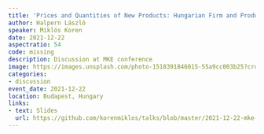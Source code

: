 ```yaml
---
title: 'Prices and Quantities of New Products: Hungarian Firm and Product Level Data'
author: Halpern László
speaker: Miklós Koren
date: 2021-12-22
aspectratio: 54
code: missing
description: Discussion at MKE conference
image: https://images.unsplash.com/photo-1518391846015-55a9cc003b25?crop=entropy&cs=tinysrgb&fit=max&fm=jpg&ixid=M3w2ODAxOTV8MHwxfHJhbmRvbXx8fHx8fHx8fDE3MzI2NDM2MjB8&ixlib=rb-4.0.3&q=80&w=1080
categories:
- discussion
event_date: 2021-12-22
location: Budapest, Hungary
links:
- text: Slides
  url: https://github.com/korenmiklos/talks/blob/master/2021-12-22-mke-halpern/README.pdf
---
```


